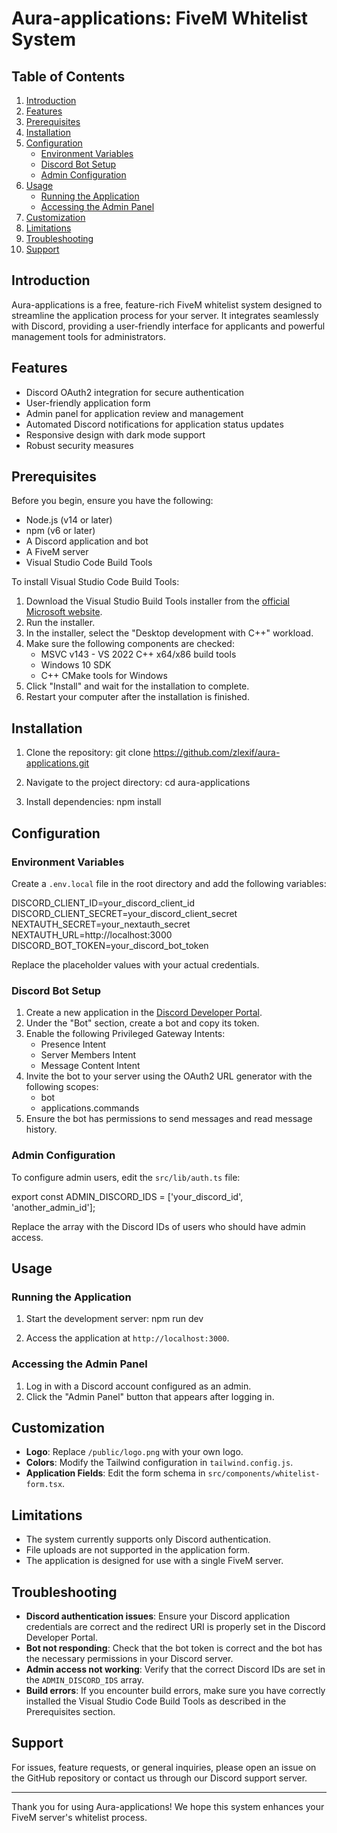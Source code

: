 # Aura-applications: FiveM Whitelist System

## Table of Contents
1. [Introduction](#introduction)
2. [Features](#features)
3. [Prerequisites](#prerequisites)
4. [Installation](#installation)
5. [Configuration](#configuration)
   - [Environment Variables](#environment-variables)
   - [Discord Bot Setup](#discord-bot-setup)
   - [Admin Configuration](#admin-configuration)
6. [Usage](#usage)
   - [Running the Application](#running-the-application)
   - [Accessing the Admin Panel](#accessing-the-admin-panel)
7. [Customization](#customization)
8. [Limitations](#limitations)
9. [Troubleshooting](#troubleshooting)
10. [Support](#support)

## Introduction

Aura-applications is a free, feature-rich FiveM whitelist system designed to streamline the application process for your server. It integrates seamlessly with Discord, providing a user-friendly interface for applicants and powerful management tools for administrators.

## Features

- Discord OAuth2 integration for secure authentication
- User-friendly application form
- Admin panel for application review and management
- Automated Discord notifications for application status updates
- Responsive design with dark mode support
- Robust security measures

## Prerequisites

Before you begin, ensure you have the following:

- Node.js (v14 or later)
- npm (v6 or later)
- A Discord application and bot
- A FiveM server
- Visual Studio Code Build Tools

To install Visual Studio Code Build Tools:

1. Download the Visual Studio Build Tools installer from the [official Microsoft website](https://visualstudio.microsoft.com/visual-cpp-build-tools/).
2. Run the installer.
3. In the installer, select the "Desktop development with C++" workload.
4. Make sure the following components are checked:
   - MSVC v143 - VS 2022 C++ x64/x86 build tools
   - Windows 10 SDK
   - C++ CMake tools for Windows
5. Click "Install" and wait for the installation to complete.
6. Restart your computer after the installation is finished.

## Installation

1. Clone the repository:
   git clone https://github.com/zlexif/aura-applications.git

2. Navigate to the project directory:
   cd aura-applications

3. Install dependencies:
   npm install

## Configuration

### Environment Variables

Create a `.env.local` file in the root directory and add the following variables:

DISCORD_CLIENT_ID=your_discord_client_id
DISCORD_CLIENT_SECRET=your_discord_client_secret
NEXTAUTH_SECRET=your_nextauth_secret
NEXTAUTH_URL=http://localhost:3000
DISCORD_BOT_TOKEN=your_discord_bot_token

Replace the placeholder values with your actual credentials.

### Discord Bot Setup

1. Create a new application in the [Discord Developer Portal](https://discord.com/developers/applications).
2. Under the "Bot" section, create a bot and copy its token.
3. Enable the following Privileged Gateway Intents:
   - Presence Intent
   - Server Members Intent
   - Message Content Intent
4. Invite the bot to your server using the OAuth2 URL generator with the following scopes:
   - bot
   - applications.commands
5. Ensure the bot has permissions to send messages and read message history.

### Admin Configuration

To configure admin users, edit the `src/lib/auth.ts` file:

export const ADMIN_DISCORD_IDS = ['your_discord_id', 'another_admin_id'];

Replace the array with the Discord IDs of users who should have admin access.

## Usage

### Running the Application

1. Start the development server:
   npm run dev

2. Access the application at `http://localhost:3000`.

### Accessing the Admin Panel

1. Log in with a Discord account configured as an admin.
2. Click the "Admin Panel" button that appears after logging in.

## Customization

- **Logo**: Replace `/public/logo.png` with your own logo.
- **Colors**: Modify the Tailwind configuration in `tailwind.config.js`.
- **Application Fields**: Edit the form schema in `src/components/whitelist-form.tsx`.

## Limitations

- The system currently supports only Discord authentication.
- File uploads are not supported in the application form.
- The application is designed for use with a single FiveM server.

## Troubleshooting

- **Discord authentication issues**: Ensure your Discord application credentials are correct and the redirect URI is properly set in the Discord Developer Portal.
- **Bot not responding**: Check that the bot token is correct and the bot has the necessary permissions in your Discord server.
- **Admin access not working**: Verify that the correct Discord IDs are set in the `ADMIN_DISCORD_IDS` array.
- **Build errors**: If you encounter build errors, make sure you have correctly installed the Visual Studio Code Build Tools as described in the Prerequisites section.

## Support

For issues, feature requests, or general inquiries, please open an issue on the GitHub repository or contact us through our Discord support server.

---

Thank you for using Aura-applications! We hope this system enhances your FiveM server's whitelist process.
